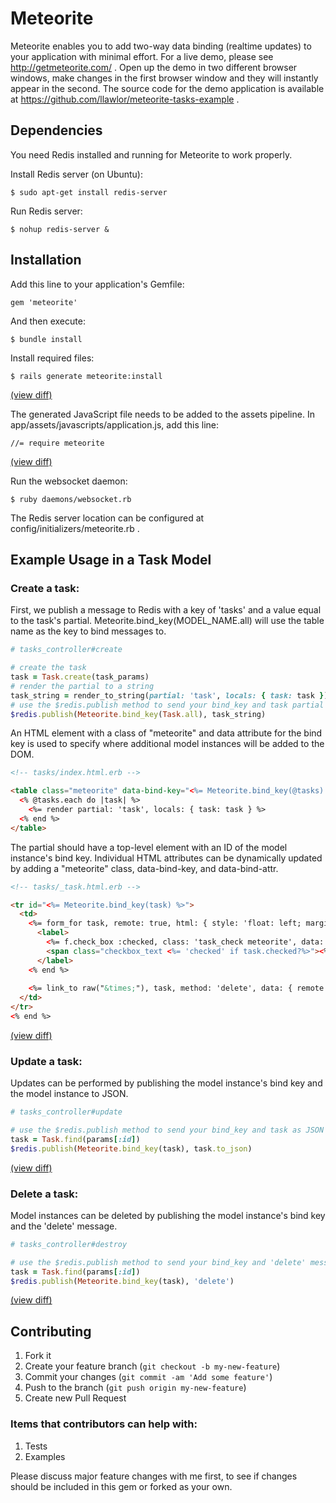 # Meteorite

Meteorite enables you to add two-way data binding (realtime updates) to your application with minimal effort.
For a live demo, please see http://getmeteorite.com/ .  Open up the demo in two different browser windows, make changes in the first browser window and they will instantly appear in the second. 
The source code for the demo application is available at https://github.com/llawlor/meteorite-tasks-example .

## Dependencies

You need Redis installed and running for Meteorite to work properly.

Install Redis server (on Ubuntu):

    $ sudo apt-get install redis-server

Run Redis server:

    $ nohup redis-server &

## Installation

Add this line to your application's Gemfile:

    gem 'meteorite'

And then execute:

    $ bundle install

Install required files:

    $ rails generate meteorite:install
    
[(view diff)](https://github.com/llawlor/meteorite-tasks-example/commit/adb20f19b8bd6034ea6ef81a4618f359e9b93222)
    
The generated JavaScript file needs to be added to the assets pipeline.  In app/assets/javascripts/application.js, add this line:

    //= require meteorite

[(view diff)](https://github.com/llawlor/meteorite-tasks-example/commit/c7b82339822a6af62548af96adc0374ebb9fa12f)

Run the websocket daemon:

    $ ruby daemons/websocket.rb

The Redis server location can be configured at config/initializers/meteorite.rb .

## Example Usage in a Task Model

### Create a task:

First, we publish a message to Redis with a key of 'tasks' and a value equal to the task's partial.
Meteorite.bind_key(MODEL_NAME.all) will use the table name as the key to bind messages to.

```ruby
# tasks_controller#create

# create the task
task = Task.create(task_params)
# render the partial to a string
task_string = render_to_string(partial: 'task', locals: { task: task })
# use the $redis.publish method to send your bind_key and task partial
$redis.publish(Meteorite.bind_key(Task.all), task_string)
```

An HTML element with a class of "meteorite" and data attribute for the bind key is used to specify where additional model instances will be added to the DOM.

```html
<!-- tasks/index.html.erb -->

<table class="meteorite" data-bind-key="<%= Meteorite.bind_key(@tasks) %>">
  <% @tasks.each do |task| %>
    <%= render partial: 'task', locals: { task: task } %>
  <% end %>
</table>
```

The partial should have a top-level element with an ID of the model instance's bind key.
Individual HTML attributes can be dynamically updated by adding a "meteorite" class, data-bind-key, and data-bind-attr. 

```html
<!-- tasks/_task.html.erb -->

<tr id="<%= Meteorite.bind_key(task) %>">
  <td>
    <%= form_for task, remote: true, html: { style: 'float: left; margin-right: 5px;' } do |f| %>
      <label>
        <%= f.check_box :checked, class: 'task_check meteorite', data: { bind_key: Meteorite.bind_key(task), bind_attr: 'checked' } %>
        <span class="checkbox_text <%= 'checked' if task.checked?%>"><%= task.text %></span>
      </label>
    <% end %>
    
    <%= link_to raw("&times;"), task, method: 'delete', data: { remote: true }, class: 'pull-right' %>
  </td>
</tr>
<% end %>
```

[(view diff)](https://github.com/llawlor/meteorite-tasks-example/commit/9440626fdc14af5e84066eef60fabf3e99fcfd93)

### Update a task:

Updates can be performed by publishing the model instance's bind key and the model instance to JSON.

```ruby
# tasks_controller#update

# use the $redis.publish method to send your bind_key and task as JSON
task = Task.find(params[:id])
$redis.publish(Meteorite.bind_key(task), task.to_json)
```

[(view diff)](https://github.com/llawlor/meteorite-tasks-example/commit/f5a4e21b4b24173c7a4832d954567b616d685b4c)

### Delete a task:

Model instances can be deleted by publishing the model instance's bind key and the 'delete' message.

```ruby
# tasks_controller#destroy

# use the $redis.publish method to send your bind_key and 'delete' message
task = Task.find(params[:id])
$redis.publish(Meteorite.bind_key(task), 'delete')
```

[(view diff)](https://github.com/llawlor/meteorite-tasks-example/commit/abfb76d11b3cb422ee4d37aaf8b9364823a2b0bf)

## Contributing

1. Fork it
2. Create your feature branch (`git checkout -b my-new-feature`)
3. Commit your changes (`git commit -am 'Add some feature'`)
4. Push to the branch (`git push origin my-new-feature`)
5. Create new Pull Request

### Items that contributors can help with:
1. Tests
2. Examples

Please discuss major feature changes with me first, to see if changes should be included in this gem or forked as your own.

